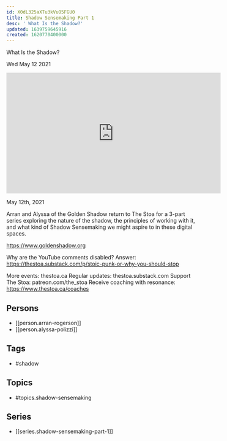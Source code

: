 ```yaml
---
id: X0dL325aXTu3kVuO5FGU0
title: Shadow Sensemaking Part 1
desc: ' What Is the Shadow?'
updated: 1639759645916
created: 1620770400000
---
```



 What Is the Shadow?

Wed May 12 2021

<iframe width="560" height="315" src="https://www.youtube.com/embed/2a9kD9csev0" title="Shadow Sensemaking Part 1: What Is the Shadow? w/ Arran Rogerson and Alyssa Polizzi" frameborder="0" allow="accelerometer; autoplay; clipboard-write; encrypted-media; gyroscope; picture-in-picture" allowfullscreen ></iframe>

May 12th, 2021

Arran and Alyssa of the Golden Shadow return to The Stoa for a 3-part series exploring the nature of the shadow, the principles of working with it, and what kind of Shadow Sensemaking we might aspire to in these digital spaces.

https://www.goldenshadow.org

Why are the YouTube comments disabled? Answer: https://thestoa.substack.com/p/stoic-punk-or-why-you-should-stop

More events: thestoa.ca
Regular updates: thestoa.substack.com
Support The Stoa: patreon.com/the_stoa
Receive coaching with resonance: https://www.thestoa.ca/coaches

## Persons

- [[person.arran-rogerson]]
- [[person.alyssa-polizzi]]

## Tags

- #shadow

## Topics

- #topics.shadow-sensemaking

## Series

- [[series.shadow-sensemaking-part-1]]


